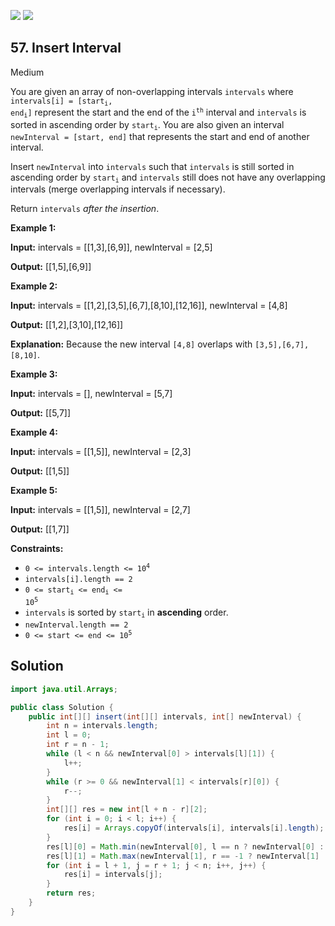 [![](https://img.shields.io/github/stars/LeetCode-Top-Interview-150/LeetCode-Top-Interview-150?label=Stars&style=flat-square)](https://github.com/LeetCode-Top-Interview-150/LeetCode-Top-Interview-150)
[![](https://img.shields.io/github/forks/LeetCode-Top-Interview-150/LeetCode-Top-Interview-150?label=Fork%20me%20on%20GitHub%20&style=flat-square)](https://github.com/LeetCode-Top-Interview-150/LeetCode-Top-Interview-150/fork)

## 57\. Insert Interval

Medium

You are given an array of non-overlapping intervals `intervals` where <code>intervals[i] = [start<sub>i</sub>, end<sub>i</sub>]</code> represent the start and the end of the <code>i<sup>th</sup></code> interval and `intervals` is sorted in ascending order by <code>start<sub>i</sub></code>. You are also given an interval `newInterval = [start, end]` that represents the start and end of another interval.

Insert `newInterval` into `intervals` such that `intervals` is still sorted in ascending order by <code>start<sub>i</sub></code> and `intervals` still does not have any overlapping intervals (merge overlapping intervals if necessary).

Return `intervals` _after the insertion_.

**Example 1:**

**Input:** intervals = \[\[1,3],[6,9]], newInterval = [2,5]

**Output:** [[1,5],[6,9]] 

**Example 2:**

**Input:** intervals = \[\[1,2],[3,5],[6,7],[8,10],[12,16]], newInterval = [4,8]

**Output:** [[1,2],[3,10],[12,16]]

**Explanation:** Because the new interval `[4,8]` overlaps with `[3,5],[6,7],[8,10]`.

**Example 3:**

**Input:** intervals = [], newInterval = [5,7]

**Output:** [[5,7]] 

**Example 4:**

**Input:** intervals = \[\[1,5]], newInterval = [2,3]

**Output:** [[1,5]] 

**Example 5:**

**Input:** intervals = \[\[1,5]], newInterval = [2,7]

**Output:** [[1,7]] 

**Constraints:**

*   <code>0 <= intervals.length <= 10<sup>4</sup></code>
*   `intervals[i].length == 2`
*   <code>0 <= start<sub>i</sub> <= end<sub>i</sub> <= 10<sup>5</sup></code>
*   `intervals` is sorted by <code>start<sub>i</sub></code> in **ascending** order.
*   `newInterval.length == 2`
*   <code>0 <= start <= end <= 10<sup>5</sup></code>

## Solution

```java
import java.util.Arrays;

public class Solution {
    public int[][] insert(int[][] intervals, int[] newInterval) {
        int n = intervals.length;
        int l = 0;
        int r = n - 1;
        while (l < n && newInterval[0] > intervals[l][1]) {
            l++;
        }
        while (r >= 0 && newInterval[1] < intervals[r][0]) {
            r--;
        }
        int[][] res = new int[l + n - r][2];
        for (int i = 0; i < l; i++) {
            res[i] = Arrays.copyOf(intervals[i], intervals[i].length);
        }
        res[l][0] = Math.min(newInterval[0], l == n ? newInterval[0] : intervals[l][0]);
        res[l][1] = Math.max(newInterval[1], r == -1 ? newInterval[1] : intervals[r][1]);
        for (int i = l + 1, j = r + 1; j < n; i++, j++) {
            res[i] = intervals[j];
        }
        return res;
    }
}
```